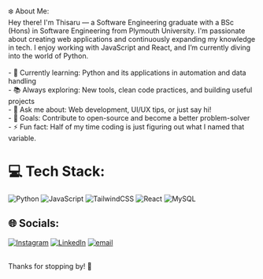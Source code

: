 ❄️ About Me:
<br>Hey there! I'm Thisaru — a Software Engineering graduate with a BSc (Hons) in Software Engineering from Plymouth University. I'm passionate about creating web applications and continuously expanding my knowledge in tech. I enjoy working with JavaScript and React, and I’m currently diving into the world of Python.<br><br>- 🌱 Currently learning: Python and its applications in automation and data handling  <br>- 📚 Always exploring: New tools, clean code practices, and building useful projects  <br>- 💬 Ask me about: Web development, UI/UX tips, or just say hi!  <br>- 🎯 Goals: Contribute to open-source and become a better problem-solver  <br>- ⚡ Fun fact: Half of my time coding is just figuring out what I named that variable.<br>


# 💻 Tech Stack:
![Python](https://img.shields.io/badge/python-3670A0?style=for-the-badge&logo=python&logoColor=ffdd54) ![JavaScript](https://img.shields.io/badge/javascript-%23323330.svg?style=for-the-badge&logo=javascript&logoColor=%23F7DF1E) ![TailwindCSS](https://img.shields.io/badge/tailwindcss-%2338B2AC.svg?style=for-the-badge&logo=tailwind-css&logoColor=white) ![React](https://img.shields.io/badge/react-%2320232a.svg?style=for-the-badge&logo=react&logoColor=%2361DAFB) ![MySQL](https://img.shields.io/badge/mysql-4479A1.svg?style=for-the-badge&logo=mysql&logoColor=white)

## 🌐 Socials:
[![Instagram](https://img.shields.io/badge/Instagram-%23E4405F.svg?logo=Instagram&logoColor=white)](https://instagram.com/yours_truly_thissa) [![LinkedIn](https://img.shields.io/badge/LinkedIn-%230077B5.svg?logo=linkedin&logoColor=white)](https://linkedin.com/in/www.linkedin.com/in/thisaru-dinethra-136000219) [![email](https://img.shields.io/badge/Email-D14836?logo=gmail&logoColor=white)](mailto:matdinethra@gmail.com) 

<br>Thanks for stopping by! 🚀<br>
